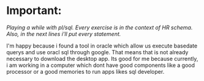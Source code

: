 
# Important:

*Playing a while with pl/sql. 
Every exercise is in the context of HR schema. Also, in the next lines i'll put every statement.*

I'm happy because i found a tool in oracle which allow us execute basedate querys and use oracl sql through google. That means that is not already necessary to download the desktop app. Its good for me because currently, i am working in a computer which dont have good components like a good processor or a good memories to run apps likes sql developer. 
